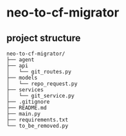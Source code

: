 # neo-to-cf-migrator

## project structure
```
neo-to-cf-migrator/
├── agent
├── api
│   └── git_routes.py
├── models
│   └── repo_request.py
├── services
│   └── git_service.py
├── .gitignore
├── README.md
├── main.py
├── requirements.txt
└── to_be_removed.py
```